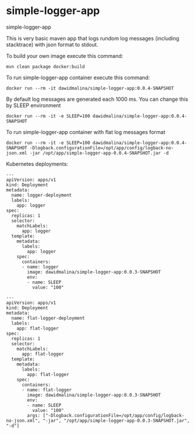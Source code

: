 # simple-logger-app
simple-logger-app

This is very basic maven app that logs rundom log messages (including stacktrace) with json format to stdout.

To build your own image execute this command:
```
mvn clean package docker:build
```

To run simple-logger-app container execute this command:
```
docker run --rm -it dawidmalina/simple-logger-app:0.0.4-SNAPSHOT
```

By default log messages are generated each 1000 ms. You can change this by SLEEP environment
```
docker run --rm -it -e SLEEP=100 dawidmalina/simple-logger-app:0.0.4-SNAPSHOT
```

To run simple-logger-app container with flat log messages format
```
docker run --rm -it -e SLEEP=100 dawidmalina/simple-logger-app:0.0.4-SNAPSHOT -Dlogback.configurationFile=/opt/app/config/logback-no-json.xml -jar /opt/app/simple-logger-app-0.0.4-SNAPSHOT.jar -d
```

Kubernetes deployments:
```
---
apiVersion: apps/v1
kind: Deployment
metadata:
  name: logger-deployment
  labels:
    app: logger
spec:
  replicas: 1
  selector:
    matchLabels:
      app: logger
  template:
    metadata:
      labels:
        app: logger
    spec:
      containers:
      - name: logger
        image: dawidmalina/simple-logger-app:0.0.3-SNAPSHOT
        env:
        - name: SLEEP
          value: "100"
```

```
---
apiVersion: apps/v1
kind: Deployment
metadata:
  name: flat-logger-deployment
  labels:
    app: flat-logger
spec:
  replicas: 1
  selector:
    matchLabels:
      app: flat-logger
  template:
    metadata:
      labels:
        app: flat-logger
    spec:
      containers:
      - name: flat-logger
        image: dawidmalina/simple-logger-app:0.0.3-SNAPSHOT
        env:
        - name: SLEEP
          value: "100"
        args: ["-Dlogback.configurationFile=/opt/app/config/logback-no-json.xml", "-jar", "/opt/app/simple-logger-app-0.0.3-SNAPSHOT.jar", "-d"]
```
